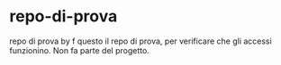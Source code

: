 # repo-di-prova
repo di prova by f
questo il repo di prova, per verificare che gli accessi funzionino. Non fa parte del progetto.
